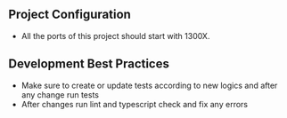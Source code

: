 ## Project Configuration
- All the ports of this project should start with 1300X.

## Development Best Practices
- Make sure to create or update tests according to new logics and after any change run tests
- After changes run lint and typescript check and fix any errors